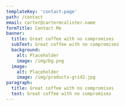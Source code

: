 ```yaml
---
templateKey: 'contact-page'
path: /contact
email: carter@cartermcalister.name
formTitle: Contact Me
banner:
  title: Great coffee with no compromises
  subText: Great coffee with no compromises
  background:
    alt: Placeholder
    image: /img/bg.png
  image:
    alt: Placeholder
    image: /img/products-grid2.jpg
paragraph:
  title: Great coffee with no compromises
  text: Great coffee with no compromises
---
```

